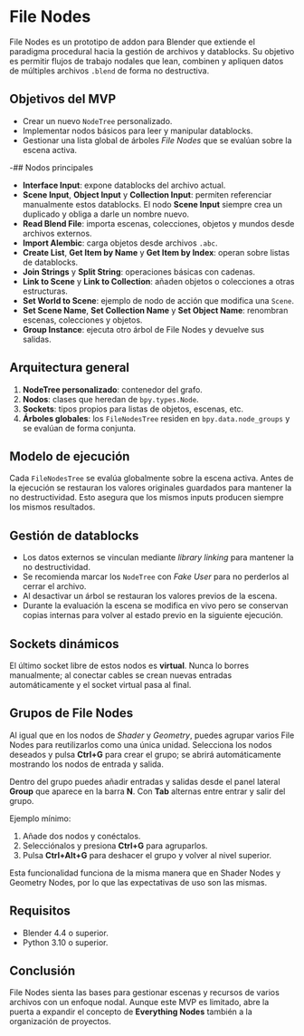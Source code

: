 # File Nodes

File Nodes es un prototipo de addon para Blender que extiende el paradigma procedural hacia la gestión de archivos y datablocks. Su objetivo es permitir flujos de trabajo nodales que lean, combinen y apliquen datos de múltiples archivos `.blend` de forma no destructiva.

## Objetivos del MVP
- Crear un nuevo `NodeTree` personalizado.
- Implementar nodos básicos para leer y manipular datablocks.
- Gestionar una lista global de árboles *File Nodes* que se evalúan sobre la escena activa.

-## Nodos principales
- **Interface Input**: expone datablocks del archivo actual.
- **Scene Input**, **Object Input** y **Collection Input**: permiten referenciar manualmente estos datablocks. El nodo **Scene Input** siempre crea un duplicado y obliga a darle un nombre nuevo.
- **Read Blend File**: importa escenas, colecciones, objetos y mundos desde archivos externos.
- **Import Alembic**: carga objetos desde archivos `.abc`.
- **Create List**, **Get Item by Name** y **Get Item by Index**: operan sobre listas de datablocks.
- **Join Strings** y **Split String**: operaciones básicas con cadenas.
- **Link to Scene** y **Link to Collection**: añaden objetos o colecciones a otras estructuras.
- **Set World to Scene**: ejemplo de nodo de acción que modifica una `Scene`.
- **Set Scene Name**, **Set Collection Name** y **Set Object Name**: renombran escenas, colecciones y objetos.
- **Group Instance**: ejecuta otro árbol de File Nodes y devuelve sus salidas.

## Arquitectura general
1. **NodeTree personalizado**: contenedor del grafo.
2. **Nodos**: clases que heredan de `bpy.types.Node`.
3. **Sockets**: tipos propios para listas de objetos, escenas, etc.
4. **Árboles globales**: los `FileNodesTree` residen en `bpy.data.node_groups` y se evalúan de forma conjunta.

## Modelo de ejecución
Cada `FileNodesTree` se evalúa globalmente sobre la escena activa. Antes de la ejecución se restauran los valores originales guardados para mantener la no destructividad. Esto asegura que los mismos inputs producen siempre los mismos resultados.

## Gestión de datablocks
- Los datos externos se vinculan mediante *library linking* para mantener la no destructividad.
- Se recomienda marcar los `NodeTree` con *Fake User* para no perderlos al cerrar el archivo.
- Al desactivar un árbol se restauran los valores previos de la escena.
- Durante la evaluación la escena se modifica en vivo pero se conservan copias internas para volver al estado previo en la siguiente ejecución.

## Sockets dinámicos
El último socket libre de estos nodos es **virtual**. Nunca lo borres manualmente; al conectar cables se crean nuevas entradas automáticamente y el socket virtual pasa al final.

## Grupos de File Nodes
Al igual que en los nodos de *Shader* y *Geometry*, puedes agrupar varios File Nodes para reutilizarlos como una única unidad. Selecciona los nodos deseados y pulsa **Ctrl+G** para crear el grupo; se abrirá automáticamente mostrando los nodos de entrada y salida.

Dentro del grupo puedes añadir entradas y salidas desde el panel lateral **Group** que aparece en la barra **N**. Con **Tab** alternas entre entrar y salir del grupo.

Ejemplo mínimo:
1. Añade dos nodos y conéctalos.
2. Selecciónalos y presiona **Ctrl+G** para agruparlos.
3. Pulsa **Ctrl+Alt+G** para deshacer el grupo y volver al nivel superior.

Esta funcionalidad funciona de la misma manera que en Shader Nodes y Geometry Nodes, por lo que las expectativas de uso son las mismas.

## Requisitos
- Blender 4.4 o superior.
- Python 3.10 o superior.

## Conclusión
File Nodes sienta las bases para gestionar escenas y recursos de varios archivos con un enfoque nodal. Aunque este MVP es limitado, abre la puerta a expandir el concepto de **Everything Nodes** también a la organización de proyectos.

